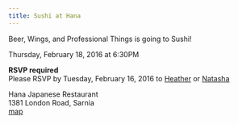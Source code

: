 ```yaml
---
title: Sushi at Hana
---
```


Beer, Wings, and Professional Things is going to Sushi!

Thursday, February 18, 2016 at 6:30PM

**RSVP required**  
Please RSVP by Tuesday, February 16, 2016 to [Heather](mailto:Heather.Lomax@shell.com) or [Natasha](mailto:Natasha.Peer@shell.com)

Hana Japanese Restaurant  
1381 London Road, Sarnia  
[map](https://www.google.ca/maps/place/Hana+Japanese+restaurant,+1381+London+Rd,+Sarnia,+ON+N7S+1P6/@42.9790046,-82.3531714,16.65z/data=!4m2!3m1!1s0x88258372536c32a1:0x86bb6cd826cbe387)
